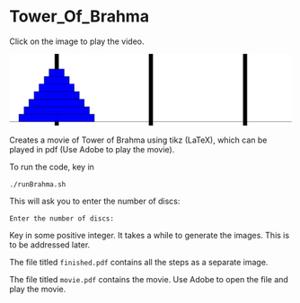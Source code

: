 Tower_Of_Brahma
===============

Click on the image to play the video.

[![ScreenShot](https://raw.githubusercontent.com/sivaramambikasaran/Tower_Of_Brahma/master/sampleImage.png)](https://www.dropbox.com/s/emmo8s2tdpomb9g/movie7.mov?dl=0)

Creates a movie of Tower of Brahma using tikz (LaTeX), which can be played in pdf (Use Adobe to play the movie).

To run the code, key in

	./runBrahma.sh

This will ask you to enter the number of discs:

	Enter the number of discs: 

Key in some positive integer. It takes a while to generate the images. This is to be addressed later.

The file titled `finished.pdf` contains all the steps as a separate image.

The file titled `movie.pdf` contains the movie. Use Adobe to open the file and play the movie.